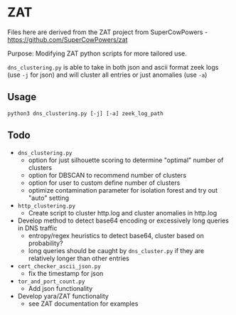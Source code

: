 # ZAT
Files here are derived from the ZAT project from SuperCowPowers - https://github.com/SuperCowPowers/zat

Purpose: Modifying ZAT python scripts for more tailored use.

`dns_clustering.py` is able to take in both json and ascii format zeek logs (use `-j` for json) and will cluster all entries or just anomalies (use `-a`)

## Usage
`python3 dns_clustering.py [-j] [-a] zeek_log_path`

## Todo
- `dns_clustering.py`
    - option for just silhouette scoring to determine "optimal" number of clusters
    - option for DBSCAN to recommend number of clusters
    - option for user to custom define number of clusters
    - optimize contamination parameter for isolation forest and try out "auto" setting
- `http_clustering.py`
    - Create script to cluster http.log and cluster anomalies in http.log
- Develop method to detect base64 encoding or excessively long queries in DNS traffic
    - entropy/regex heuristics to detect base64, cluster based on probability?
    - long queries should be caught by `dns_cluster.py` if they are relatively longer than other entries
- `cert_checker_ascii_json.py`
    - fix the timestamp for json
- `tor_and_port_count.py`
    - Add json functionality
- Develop yara/ZAT functionality
    - see ZAT documentation for examples
